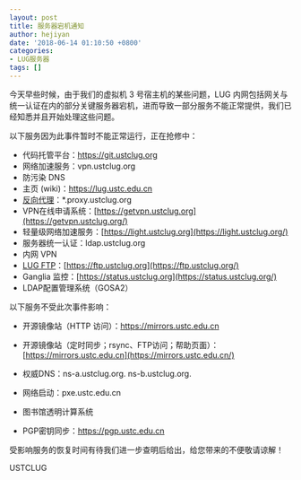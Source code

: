 ```yaml
---
layout: post
title: 服务器宕机通知
author: hejiyan
date: '2018-06-14 01:10:50 +0800'
categories:
- LUG服务器
tags: []
---
```


今天早些时候，由于我们的虚拟机 3 号宿主机的某些问题，LUG 内网包括网关与统一认证在内的部分关键服务器宕机，进而导致一部分服务不能正常提供，我们已经知悉并且开始处理这些问题。



以下服务因为此事件暂时不能正常运行，正在抢修中：

- 代码托管平台：https://git.ustclug.org
- 网络加速服务：vpn.ustclug.org
- 防污染 DNS
- 主页 (wiki)：https://lug.ustc.edu.cn
- [反向代理](https://lug.ustc.edu.cn/wiki/lug/services/revproxy)：*.proxy.ustclug.org
- VPN在线申请系统：[https://getvpn.ustclug.org](https://getvpn.ustclug.org/)
- 轻量级网络加速服务：[https://light.ustclug.org](https://light.ustclug.org/)
- 服务器统一认证：ldap.ustclug.org
- 内网 VPN
- [LUG FTP](https://lug.ustc.edu.cn/wiki/lug/services/ftp)：[https://ftp.ustclug.org](https://ftp.ustclug.org/)
- Ganglia 监控：[https://status.ustclug.org](https://status.ustclug.org/)
- LDAP配置管理系统（GOSA2）



以下服务不受此次事件影响：

- 开源镜像站（HTTP 访问）：https://mirrors.ustc.edu.cn
- 开源镜像站（定时同步；rsync、FTP访问；帮助页面）：[https://mirrors.ustc.edu.cn](https://mirrors.ustc.edu.cn/)

- 权威DNS：ns-a.ustclug.org. ns-b.ustclug.org.
- 网络启动：pxe.ustc.edu.cn
- 图书馆透明计算系统
- PGP密钥同步：https://pgp.ustc.edu.cn



受影响服务的恢复时间有待我们进一步查明后给出，给您带来的不便敬请谅解！



USTCLUG